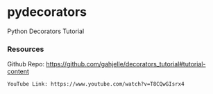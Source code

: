 # pydecorators
Python Decorators Tutorial

### Resources

Github Repo: https://github.com/gahjelle/decorators_tutorial#tutorial-content

    YouTube Link: https://www.youtube.com/watch?v=T8CQwGIsrx4
